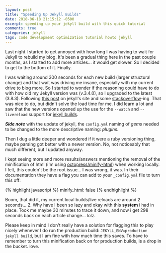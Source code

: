 ```yaml
---
layout: post
title: "Speeding Up Jekyll Builds"
date: 2018-06-18 21:15:12 -0500
excerpt: speeding up your jekyll build with this quick tutorial
comments: true
categories: jekyll
tags: code development optimization tutorial howto jekyll
---
```

Last night I started to get annoyed with how long I was having to wait for Jekyll to rebuild my blog. It's been a gradual thing here in the past couple months, as I started to add more articles... it would get slower. So I decided to get to the bottom of it. Finally.

I was waiting around 300 seconds for each new build (larger structural change) and that wait was driving me insane, especially with my current drive to blog more. So I started to wonder if the reasoning could have to do with how old my Jekyll version was (v.3.4.0), so I upgraded to the latest (3.8.3). Following [this post](https://jekyllrb.com/docs/upgrading/) on jekyll's site and some [stackoverflow](https://stackoverflow.com/questions/26855552/jekyll-compiling-seems-way-too-slow)-ing. That was nice to do, but didn't solve the load time for me. I did learn a lot and saw that the new versions opened up the use for the `--watch` and `--livereload` support for [jekyll builds](https://jekyllrb.com/docs/configuration/#build-command-options).

***Side note*** with the update of jekyll, the `config.yml` naming of *gems* needed to be changed to the more descriptive naming: *plugins*.

Then I dug a little deeper and wondered if it were a ruby versioning thing, maybe parsing got better with a newer version. No, not noticeably that much different, but I updated anyway.

I kept seeing more and more results/answers mentioning the removal of the minification of html (i'm using [octopress/minify-html](https://github.com/octopress/minify-html)) when working locally. I felt, this couldn't be the root issue... I was wrong, it was. In their documentation they have a flag you can add to your `_config.yml` file to turn this off:

{% highlight javascript %}
minify_html: false
{% endhighlight %}

Boom, that did it, my current local builds/live reloads are around 2 seconds... 2. Why have I been so lazy and okay with this **system** i had in place. Took me maybe 30 minutes to trace it down, and now i get 298 seconds back on each article change... lolz.

Please keep in mind I don't really have a solution for flagging this to play nicely whenever I do run the production build: `JEKYLL_ENV=production jekyll build`, but I am fine with how much time this saves. To have to remember to turn this minification back on for production builds, is a drop in the bucket. love.
